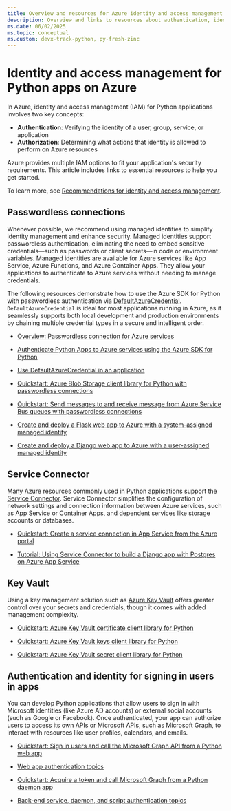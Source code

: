 ```yaml
---
title: Overview and resources for Azure identity and access management features for Python apps
description: Overview and links to resources about authentication, identity, and access management for Python apps on Azure.
ms.date: 06/02/2025
ms.topic: conceptual
ms.custom: devx-track-python, py-fresh-zinc
---
```


# Identity and access management for Python apps on Azure

In Azure, identity and access management (IAM) for Python applications involves two key concepts:

* **Authentication**: Verifying the identity of a user, group, service, or application
* **Authorization**: Determining what actions that identity is allowed to perform on Azure resources

Azure provides multiple IAM options to fit your application's security requirements. This article includes links to essential resources to help you get started.

To learn more, see [Recommendations for identity and access management](/azure/well-architected/security/identity-access).

## Passwordless connections

Whenever possible, we recommend using managed identities to simplify identity management and enhance security. Managed identities support passwordless authentication, eliminating the need to embed sensitive credentials—such as passwords or client secrets—in code or environment variables.
Managed identities are available for Azure services like App Service, Azure Functions, and Azure Container Apps. They allow your applications to authenticate to Azure services without needing to manage credentials.

The following resources demonstrate how to use the Azure SDK for Python with passwordless authentication via [DefaultAzureCredential](https://github.com/Azure/azure-sdk-for-python/tree/main/sdk/identity/azure-identity#defaultazurecredential). `DefaultAzureCredential` is ideal for most applications running in Azure, as it seamlessly supports both local development and production environments by chaining multiple credential types in a secure and intelligent order.

* [Overview: Passwordless connection for Azure services](../intro/passwordless-overview.md)

* [Authenticate Python Apps to Azure services using the Azure SDK for Python](./sdk/authentication-overview.md)

* [Use DefaultAzureCredential in an application](./sdk/authentication-overview.md#use-defaultazurecredential-in-an-application)

* [Quickstart: Azure Blob Storage client library for Python with passwordless connections](/azure/storage/blobs/storage-quickstart-blobs-python)

* [Quickstart: Send messages to and receive message from Azure Service Bus queues with passwordless connections](/azure/service-bus-messaging/service-bus-python-how-to-use-queues)

* [Create and deploy a Flask web app to Azure with a system-assigned managed identity](./tutorial-python-managed-identity-cli.md)

* [Create and deploy a Django web app to Azure with a user-assigned managed identity](./tutorial-python-managed-identity-user-assigned-cli.md)

## Service Connector

Many Azure resources commonly used in Python applications support the [Service Connector](/azure/service-connector/overview). Service Connector simplifies the configuration of network settings and connection information between Azure services, such as App Service or Container Apps, and dependent services like storage accounts or databases.

* [Quickstart: Create a service connection in App Service from the Azure portal](/azure/service-connector/quickstart-portal-app-service-connection)

* [Tutorial: Using Service Connector to build a Django app with Postgres on Azure App Service](/azure/service-connector/tutorial-django-webapp-postgres-cli)

## Key Vault

Using a key management solution such as [Azure Key Vault](/azure/key-vault/general/overview) offers greater control over your secrets and credentials, though it comes with added management complexity.

* [Quickstart: Azure Key Vault certificate client library for Python](/azure/key-vault/certificates/quick-create-python)

* [Quickstart: Azure Key Vault keys client library for Python](/azure/key-vault/keys/quick-create-python)

* [Quickstart: Azure Key Vault secret client library for Python](/azure/key-vault/secrets/quick-create-python)

## Authentication and identity for signing in users in apps

You can develop Python applications that allow users to sign in with Microsoft identities (like Azure AD accounts) or external social accounts (such as Google or Facebook). Once authenticated, your app can authorize users to access its own APIs or Microsoft APIs, such as Microsoft Graph, to interact with resources like user profiles, calendars, and emails.

* [Quickstart: Sign in users and call the Microsoft Graph API from a Python web app](/entra/identity-platform/quickstart-web-app-python-sign-in)

* [Web app authentication topics](/entra/identity-platform/index-web-app)

* [Quickstart: Acquire a token and call Microsoft Graph from a Python daemon app](/entra/identity-platform/quickstart-daemon-app-python-acquire-token)

* [Back-end service, daemon, and script authentication topics](/entra/identity-platform/index-service?pivots=devlang-python)
